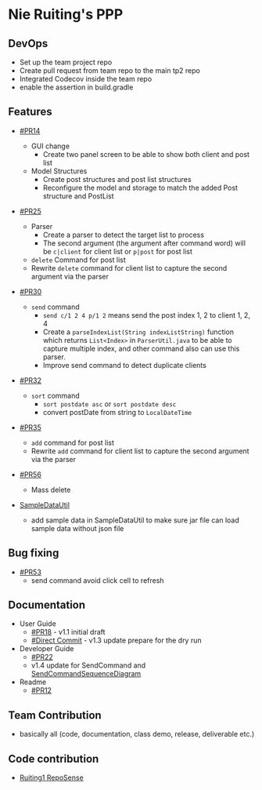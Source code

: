 # Nie Ruiting's PPP

## DevOps
- Set up the team project repo
- Create pull request from team repo to the main tp2 repo
- Integrated Codecov inside the team repo
- enable the assertion in build.gradle

## Features

- [#PR14](https://github.com/AY2122S2-TIC4002-F18-6/tp2/pull/14)
  - GUI change 
    - Create two panel screen to be able to show both client and post list
  - Model Structures
    - Create post structures and post list structures
    - Reconfigure the model and storage to match the added Post structure and PostList

- [#PR25](https://github.com/AY2122S2-TIC4002-F18-6/tp2/pull/25)
  - Parser
    - Create a parser to detect the target list to process 
    - The second argument (the argument after command word) will be `c|client` for client list or `p|post` for post list
  - `delete` Command for post list
  - Rewrite `delete` command for client list to capture the second argument via the parser

- [#PR30](https://github.com/AY2122S2-TIC4002-F18-6/tp2/pull/30)
  - `send` command 
    - `send c/1 2 4 p/1 2` means send the post index 1, 2 to client 1, 2, 4
    - Create a `parseIndexList(String indexListString)` function which returns `List<Index>` in `ParserUtil.java` to be able to capture multiple index, and other command also can use this parser.
    - Improve send command to detect duplicate clients

- [#PR32](https://github.com/AY2122S2-TIC4002-F18-6/tp2/pull/32)
  - `sort` command
    - `sort postdate asc` or `sort postdate desc`
    - convert postDate from string to `LocalDateTime`

- [#PR35](https://github.com/AY2122S2-TIC4002-F18-6/tp2/pull/35)
  - `add` command for post list
  - Rewrite `add` command for client list to capture the second argument via the parser

- [#PR56](https://github.com/AY2122S2-TIC4002-F18-6/tp2/pull/56)
  - Mass delete

- [SampleDataUtil](https://github.com/AY2122S2-TIC4002-F18-6/tp2/commit/10bd5df9ca1ba77fb42547fff5bec64e8dec96c7)
  - add sample data in SampleDataUtil to make sure jar file can load sample data without json file

## Bug fixing

- [#PR53](https://github.com/AY2122S2-TIC4002-F18-6/tp2/pull/53)
  - send command avoid click cell to refresh
  
## Documentation

- User Guide
  - [#PR18](https://github.com/AY2122S2-TIC4002-F18-6/tp2/pull/18) - v1.1 initial draft
  - [#Direct Commit](https://github.com/AY2122S2-TIC4002-F18-6/tp2/commit/0f7fab97a8b2cb3922ea5ab0e1fe5505b1b9ebc0) - v1.3 update prepare for the dry run
- Developer Guide
  - [#PR22](https://github.com/AY2122S2-TIC4002-F18-6/tp2/pull/22)
  - v1.4 update for SendCommand and [SendCommandSequenceDiagram](images/SendCommandSequenceDiagram.png)
- Readme
  - [#PR12](https://github.com/AY2122S2-TIC4002-F18-6/tp2/pull/12)

## Team Contribution

- basically all (code, documentation, class demo, release, deliverable etc.)

## Code contribution
- [Ruiting1 RepoSense](https://nus-tic4002-ay2122s2.github.io/tp-dashboard/?search=&sort=groupTitle&sortWithin=title&timeframe=commit&mergegroup=&groupSelect=groupByRepos&breakdown=true&checkedFileTypes=docs~functional-code~test-code~other&since=2022-02-11&tabOpen=true&tabType=authorship&tabAuthor=Ruiting1&tabRepo=AY2122S2-TIC4002-F18-6%2Ftp2%5Bmaster%5D&authorshipIsMergeGroup=false&authorshipFileTypes=docs~functional-code~test-code~other&authorshipIsBinaryFileTypeChecked=false)




